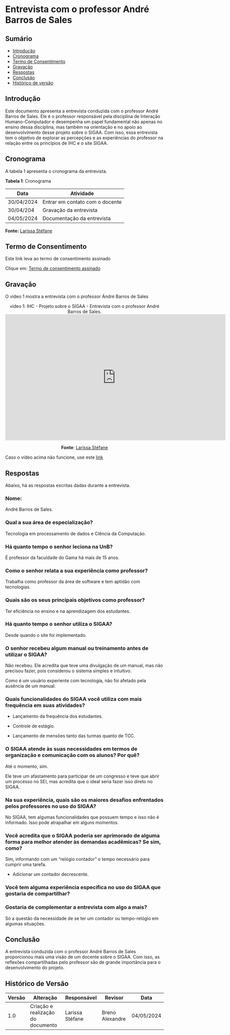 # Entrevista com o professor André Barros de Sales

## Sumário
* [Introdução](#Introdução)
* [Cronograma](#Cronograma)
* [Termo de Consentimento](#Termo-de-Consentimento)
* [Gravação](#Gravação)
* [Respostas](#Respostas)
* [Conclusão](#Conclusão)
* [Histórico de versão](#Histórico-de-versão)


## Introdução

Este documento apresenta a entrevista conduzida com o professor André Barros de Sales. Ele é o professor responsável pela disciplina de Interação Humano-Computador e desempenha um papel fundamental não apenas no ensino dessa disciplina, mas também na orientação e no apoio ao desenvolvimento desse projeto sobre o SIGAA. Com isso, essa entrevista tem o objetivo de explorar as percepções e as experiências do professor na relação entre os princípios de IHC e o site SIGAA.

## Cronograma


A tabela 1 apresenta o cronograma da entrevista.

  
**Tabela 1**: Cronograma

| Data | Atividade |
| - | - |
|30/04/2024 | Entrar em contato com o docente |
|30/04/204 | Gravação da entrevista |
| 04/05/2024 | Documentação da entrevista |

**Fonte:** [Larissa Stéfane](https://github.com/SkywalkerSupreme)

## Termo de Consentimento

Este link leva ao termo de consentimento assinado 

Clique em: [Termo de consentimento assinado](PerfilUsuario/Professores/Entrevistas/Termos/AndreSales.md) 


## Gravação

O vídeo 1 mostra a entrevista com o professor Ándré Barros de Sales


<center> 
vídeo 1: IHC - Projeto sobre o SIGAA - Entrevista com o professor André Barros de Sales. 

  <iframe width="700" height="400" src="https://www.youtube.com/embed/PJYiSWK_924" title="IHC - Projeto sobre o SIGAA - Entrevista com professor André Barros de Sales" frameborder="0" allow="accelerometer; autoplay; clipboard-write; encrypted-media; gyroscope; picture-in-picture; web-share" referrerpolicy="strict-origin-when-cross-origin" allowfullscreen></iframe>

**Fonte**:  [Larissa Stéfane](https://github.com/SkywalkerSupreme)


</center>



Caso o vídeo acima não funcione, use este [link](https://youtu.be/PJYiSWK_924) 


## Respostas

Abaixo, há as respostas escritas dadas durante a entrevista.

### Nome:

André Barros de Sales.

### Qual a sua área de especialização?

Tecnologia em processamento de dados e Ciência da Computação.

### Há quanto tempo o senhor leciona na UnB?

É professor da faculdade do Gama há mais de 15 anos.

### Como o senhor relata a sua experiência como professor?

Trabalha como professor da área de software e tem aptidão com tecnologias.

### Quais são os seus principais objetivos como professor?

Ter eficiência no ensino e na aprendizagem dos estudantes.

### Há quanto tempo o senhor utiliza o SIGAA?

Desde quando o site foi implementado.

### O senhor recebeu algum manual ou treinamento antes de utilizar o SIGAA?

Não recebeu. Ele acredita que teve uma divulgação de um manual, mas não precisou fazer, pois considerou o sistema simples e intuitivo.

Como é um usuário experiente com tecnologia, não foi afetado pela ausência de um manual.

### Quais funcionalidades do SIGAA você utiliza com mais frequência em suas atividades?

- Lançamento da frequência dos estudantes.

- Controle de estágio.

- Lançamento de mensões tanto das turmas quanto de TCC.

### O SIGAA atende às suas necessidades em termos de organização e comunicação com os alunos? Por quê?

Até o momento, sim.

Ele teve um afastamento para participar de um congresso e teve que abrir um processo no SEI, mas acredita que o ideal seria fazer isso direto no SIGAA.

### Na sua experiência, quais são os maiores desafios enfrentados pelos professores no uso do SIGAA?

No SIGAA, tem algumas funcionalidades que possuem tempo e isso não é informado. Isso pode atrapalhar em alguns momentos.

### Você acredita que o SIGAA poderia ser aprimorado de alguma forma para melhor atender às demandas acadêmicas? Se sim, como?

Sim, informando com um “relógio contador” o tempo necessário para cumprir uma tarefa.

- Adicionar um contador decrescente.

### Você tem alguma experiência específica no uso do SIGAA que gostaria de compartilhar?

### Gostaria de complementar a entrevista com algo a mais?

Só a questão da necessidade de se ter um contador ou tempo-relógio em algumas situações.

## Conclusão

A entrevista conduzida com o professor André Barros de Sales proporcionou mais uma visão de um docente sobre o SIGAA. Com isso, as reflexões compartilhadas pelo professor são de grande importância para o desenvolvimento do projeto. 

## Histórico de Versão

| Versão | Alteração | Responsável | Revisor | Data |
| - | - | - | - | - |
| 1.0 | Criação e realização do documento | Larissa Stéfane | Breno Alexandre | 04/05/2024 |



